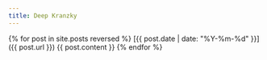 ```yaml
---
title: Deep Kranzky
---
```


{% for post in site.posts reversed %}
  [{{ post.date | date: "%Y-%m-%d" }}]({{ post.url }})
  {{ post.content }}
{% endfor %}
